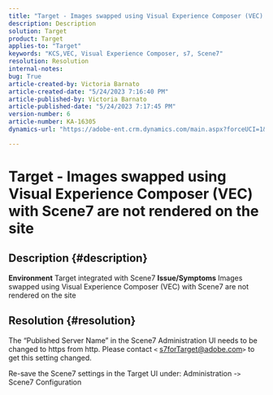 ```yaml
---
title: "Target - Images swapped using Visual Experience Composer (VEC) with Scene7 are not rendered on the site"
description: Description
solution: Target
product: Target
applies-to: "Target"
keywords: "KCS,VEC, Visual Experience Composer, s7, Scene7"
resolution: Resolution
internal-notes: 
bug: True
article-created-by: Victoria Barnato
article-created-date: "5/24/2023 7:16:40 PM"
article-published-by: Victoria Barnato
article-published-date: "5/24/2023 7:17:45 PM"
version-number: 6
article-number: KA-16305
dynamics-url: "https://adobe-ent.crm.dynamics.com/main.aspx?forceUCI=1&pagetype=entityrecord&etn=knowledgearticle&id=11b2bf7d-67fa-ed11-8849-6045bd006b3d"

---
```

# Target - Images swapped using Visual Experience Composer (VEC) with Scene7 are not rendered on the site

## Description {#description}

<b>Environment</b>
Target integrated with Scene7
<b>Issue/Symptoms</b>
Images swapped using Visual Experience Composer (VEC) with Scene7 are not rendered on the site


## Resolution {#resolution}


The “Published Server Name” in the Scene7 Administration UI needs to be changed to https from http. Please contact `<` [s7forTarget@adobe.com](mailto:s7forTarget@adobe.com)`>`  to get this setting changed.

Re-save the Scene7 settings in the Target UI under: Administration -`>`  Scene7 Configuration




